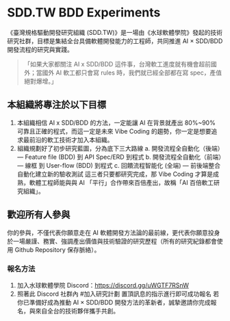 # SDD.TW BDD Experiments

《臺灣規格驅動開發研究組織 (SDD.TW)》是一場由《水球軟體學院》發起的技術研究社群，目標是集結全台具備軟體開發能力的工程師，共同推進 AI × SDD/BDD 開發流程的研究與實踐。

> 「如果大家都關注 AI x SDD/BDD 這件事，台灣軟工進度就有機會超前國外；當國外 AI 軟工都只會寫 rules 時，我們就已經全部都在寫 spec，產值絕對爆增。」

## 本組織將專注於以下目標

1. 本組織相信 AI x SDD/BDD 的方法，一定能讓 AI 在背景就產出 80%~90% 可靠且正確的程式，而這一定是未來 Vibe Coding 的趨勢，你一定是想要追求最前沿的軟工技術才加入本組織。
2. 組織規劃好了初步研究藍圖，分為底下三大路線
    a. 開發流程全自動化（後端）— Feature file (BDD) 到 API Spec/ERD 到程式
    b. 開發流程全自動化（前端）— 線框 到 User-flow (BDD) 到程式
    c. 回饋流程智能化 (全端) — 前後端整合自動化建立新的驗收測試
這三者只要都研究完成，那 Vibe Coding 才算是成熟，軟體工程師能與與 AI 「平行」合作帶來百倍產出，故稱「AI 百倍軟工研究組織」。

## 歡迎所有人參與

你的參與，不僅代表你願意走在 AI 軟體開發方法論的最前線，更代表你願意投身於一場嚴謹、務實、強調產出價值與技術驗證的研究歷程（所有的研究紀錄都會使用 Github Repository 保存脈絡）。

### 報名方法

1. 加入水球軟體學院 Discord：<https://discord.gg/uWGTF7RSnW>
2. 照著此 Discord 社群內 #加入研究計劃 置頂訊息的指示進行即可成功報名
若你已準備好成為推動 AI × SDD/BDD 開發方法的革新者，誠摯邀請你完成報名，與來自全台的技術夥伴攜手共創。
